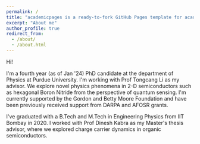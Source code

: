 ```yaml
---
permalink: /
title: "academicpages is a ready-to-fork GitHub Pages template for academic personal websites"
excerpt: "About me"
author_profile: true
redirect_from: 
  - /about/
  - /about.html
---
```


Hi!

I'm a fourth year (as of Jan '24) PhD candidate at the department of Physics at Purdue University. I'm working with Prof Tongcang Li as my advisor. 
We explore novel physics phenomena in 2-D semiconductors such as hexagonal Boron Nitride from the perspective of quantum sensing.
I'm currently supported by the Gordon and Betty Moore Foundation and have been previously received support from DARPA and AFOSR grants. 

I've graduated with a B.Tech and M.Tech in Engineering Physics from IIT Bombay in 2020. I worked with Prof Dinesh Kabra as my Master's thesis advisor, where we explored charge carrier dynamics in organic semiconductors. 
